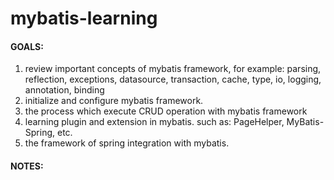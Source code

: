 # mybatis-learning

#### GOALS: 
1. review important concepts of mybatis framework, for example: parsing, reflection, exceptions, datasource, transaction, cache, type, io, logging, annotation, binding 
2. initialize and configure mybatis framework.
3. the process which execute CRUD operation with mybatis framework
4. learning plugin and extension in mybatis. such as: PageHelper, MyBatis-Spring, etc.
5. the framework of spring integration with mybatis.

#### NOTES:
